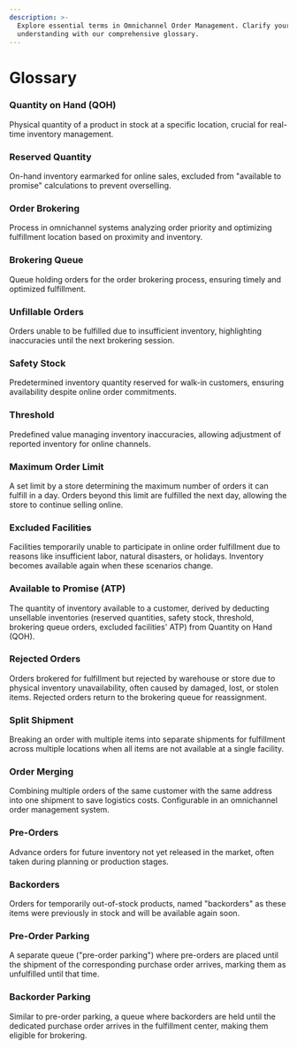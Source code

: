 ```yaml
---
description: >-
  Explore essential terms in Omnichannel Order Management. Clarify your
  understanding with our comprehensive glossary.
---
```


# Glossary

### Quantity on Hand (QOH)

Physical quantity of a product in stock at a specific location, crucial for real-time inventory management.

### Reserved Quantity

On-hand inventory earmarked for online sales, excluded from "available to promise" calculations to prevent overselling.

### Order Brokering

Process in omnichannel systems analyzing order priority and optimizing fulfillment location based on proximity and inventory.

### Brokering Queue

Queue holding orders for the order brokering process, ensuring timely and optimized fulfillment.

### Unfillable Orders

Orders unable to be fulfilled due to insufficient inventory, highlighting inaccuracies until the next brokering session.

### Safety Stock

Predetermined inventory quantity reserved for walk-in customers, ensuring availability despite online order commitments.

### Threshold

Predefined value managing inventory inaccuracies, allowing adjustment of reported inventory for online channels.

### Maximum Order Limit

A set limit by a store determining the maximum number of orders it can fulfill in a day. Orders beyond this limit are fulfilled the next day, allowing the store to continue selling online.

### Excluded Facilities

Facilities temporarily unable to participate in online order fulfillment due to reasons like insufficient labor, natural disasters, or holidays. Inventory becomes available again when these scenarios change.

### Available to Promise (ATP)

The quantity of inventory available to a customer, derived by deducting unsellable inventories (reserved quantities, safety stock, threshold, brokering queue orders, excluded facilities' ATP) from Quantity on Hand (QOH).

### Rejected Orders

Orders brokered for fulfillment but rejected by warehouse or store due to physical inventory unavailability, often caused by damaged, lost, or stolen items. Rejected orders return to the brokering queue for reassignment.

### Split Shipment

Breaking an order with multiple items into separate shipments for fulfillment across multiple locations when all items are not available at a single facility.

### Order Merging

Combining multiple orders of the same customer with the same address into one shipment to save logistics costs. Configurable in an omnichannel order management system.

### Pre-Orders

Advance orders for future inventory not yet released in the market, often taken during planning or production stages.

### Backorders

Orders for temporarily out-of-stock products, named "backorders" as these items were previously in stock and will be available again soon.

### Pre-Order Parking

A separate queue ("pre-order parking") where pre-orders are placed until the shipment of the corresponding purchase order arrives, marking them as unfulfilled until that time.

### Backorder Parking

Similar to pre-order parking, a queue where backorders are held until the dedicated purchase order arrives in the fulfillment center, making them eligible for brokering.
